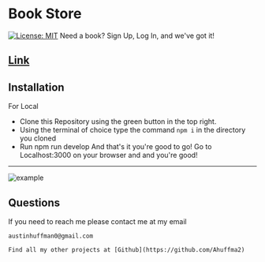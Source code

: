 
# Book Store
  [![License: MIT](https://img.shields.io/badge/License-MIT-yellow.svg)](https://opensource.org/licenses/MIT)
   Need a book? Sign Up, Log In, and we've got it! 
   
 [Link](https://sleepy-thicket-41183.herokuapp.com/)
  --------
  ## Installation 
  
  For Local 
  
  * Clone this Repository using the green button in the top right. 
  * Using the terminal of choice type the command ```npm i``` in the directory you cloned 
  * Run npm run develop
  And that's it you're good to go! Go to Localhost:3000 on your browser and and you're good! 
  
  --------
![example](https://user-images.githubusercontent.com/44355662/130720254-6d956bab-bd29-421d-8327-a7554b837f4d.JPG)
   
  ## Questions 
  
   If you need to reach me please contact me at my email 

    austinhuffman0@gmail.com

    Find all my other projects at [Github](https://github.com/Ahuffma2)

